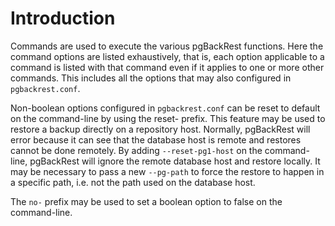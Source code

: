 # Introduction

Commands are used to execute the various pgBackRest functions. Here the command options are listed exhaustively, that is, each option applicable to a command is listed with that command even if it applies to one or more other commands. This includes all the options that may also configured in `pgbackrest.conf`.

Non-boolean options configured in `pgbackrest.conf` can be reset to default on the command-line by using the reset- prefix. This feature may be used to restore a backup directly on a repository host. Normally, pgBackRest will error because it can see that the database host is remote and restores cannot be done remotely. By adding `--reset-pg1-host` on the command-line, pgBackRest will ignore the remote database host and restore locally. It may be necessary to pass a new `--pg-path` to force the restore to happen in a specific path, i.e. not the path used on the database host.

The `no-` prefix may be used to set a boolean option to false on the command-line.
